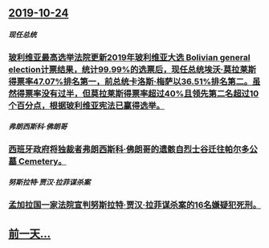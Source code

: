 ## [2019-10-24](/zh/news/2019/10/24/index.md)

##### 现任总统
### [ 玻利维亚最高选举法院更新2019年玻利维亚大选 Bolivian general election计票结果，统计99.99%的选票后，现任总统埃沃·莫拉莱斯得票率47.07%排名第一，前总统卡洛斯·梅萨以36.51%排名第二。虽然得票率没有过半，但莫拉莱斯得票率超过40%且领先第二名超过10个百分点，根据玻利维亚宪法已赢得选举。 ](/zh/news/2019/10/24/玻利维亚最高选举法院更新2019年玻利维亚大选-Bolivian-general-election计票结果-统计99.md)
##### 弗朗西斯科·佛朗哥
### [ 西班牙政府将独裁者弗朗西斯科·佛朗哥的遗骸自烈士谷迁往帕尔多公墓 Cemetery。 ](/zh/news/2019/10/24/西班牙政府将独裁者弗朗西斯科-佛朗哥的遗骸自烈士谷迁往帕尔多公墓-Cemetery.md)
##### 努斯拉特·贾汉·拉菲谋杀案
### [ 孟加拉国一家法院宣判努斯拉特·贾汉·拉菲谋杀案的16名嫌疑犯死刑。 ](/zh/news/2019/10/24/孟加拉国一家法院宣判努斯拉特-贾汉-拉菲谋杀案的16名嫌疑犯死刑.md)
## [前一天...](/zh/news/2019/10/23/index.md)

